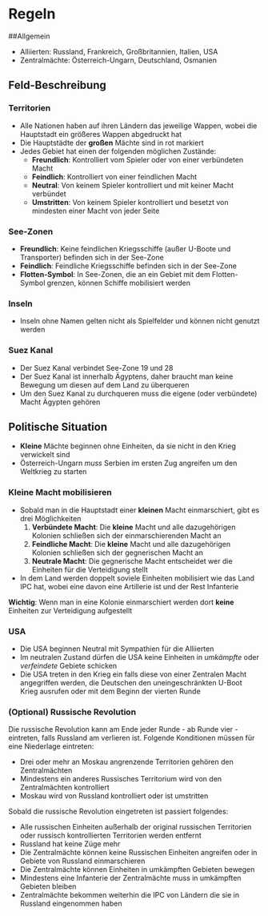 # Regeln
##Allgemein
- Alliierten: Russland, Frankreich, Großbritannien, Italien, USA
- Zentralmächte: Österreich-Ungarn, Deutschland, Osmanien

## Feld-Beschreibung
### Territorien
- Alle Nationen haben auf ihren Ländern das jeweilige Wappen, wobei die Hauptstadt ein größeres Wappen abgedruckt hat
- Die Hauptstädte der **großen** Mächte sind in rot markiert
- Jedes Gebiet hat einen der folgenden möglichen Zustände:
  - **Freundlich**: Kontrolliert vom Spieler oder von einer verbündeten Macht
  - **Feindlich**: Kontrolliert von einer feindlichen Macht
  - **Neutral**: Von keinem Spieler kontrolliert und mit keiner Macht verbündet
  - **Umstritten**: Von keinem Spieler kontrolliert und besetzt von mindesten einer Macht von jeder Seite

### See-Zonen
- **Freundlich**: Keine feindlichen Kriegsschiffe (außer U-Boote und Transporter) befinden sich in der See-Zone
- **Feindlich**: Feindliche Kriegsschiffe befinden sich in der See-Zone
- **Flotten-Symbol**: In See-Zonen, die an ein Gebiet mit dem Flotten-Symbol grenzen, können Schiffe mobilisiert werden

### Inseln
- Inseln ohne Namen gelten nicht als Spielfelder und können nicht genutzt werden

### Suez Kanal
- Der Suez Kanal verbindet See-Zone 19 und 28
- Der Suez Kanal ist innerhalb Ägyptens, daher braucht man keine Bewegung um diesen auf dem Land zu überqueren
- Um den Suez Kanal zu durchqueren muss die eigene (oder verbündete) Macht Ägypten gehören

## Politische Situation
- **Kleine** Mächte beginnen ohne Einheiten, da sie nicht in den Krieg verwickelt sind
- Österreich-Ungarn _muss_ Serbien im ersten Zug angreifen um den Weltkrieg zu starten

### Kleine Macht mobilisieren
- Sobald man in die Hauptstadt einer **kleinen** Macht einmarschiert, gibt es drei Möglichkeiten
  1. **Verbündete Macht**: Die **kleine** Macht und alle dazugehörigen Kolonien schließen sich der einmarschierenden Macht an
  2. **Feindliche Macht**: Die **kleine** Macht und alle dazugehörigen Kolonien schließen sich der gegnerischen Macht an
  3. **Neutrale Macht**: Die gegnerische Macht entscheidet wer die Einheiten für die Verteidigung stellt
- In dem Land werden doppelt soviele Einheiten mobilisiert wie das Land IPC hat, wobei eine davon eine Artillerie ist und der Rest Infanterie

**Wichtig**: Wenn man in eine Kolonie einmarschiert werden dort **keine** Einheiten zur Verteidigung aufgestellt

### USA
- Die USA beginnen Neutral mit Sympathien für die Alliierten
- Im neutralen Zustand dürfen die USA keine Einheiten in _umkämpfte_ oder _verfeindete_ Gebiete schicken
- Die USA treten in den Krieg ein falls diese von einer Zentralen Macht angegriffen werden, die Deutschen den uneingeschränkten U-Boot Krieg ausrufen oder mit dem Beginn der vierten Runde

### (Optional) Russische Revolution
Die russische Revolution kann am Ende jeder Runde - ab Runde vier - eintreten, falls Russland am verlieren ist. Folgende Konditionen müssen für eine Niederlage eintreten:
- Drei oder mehr an Moskau angrenzende Territorien gehören den Zentralmächten
- Mindestens ein anderes Russisches Territorium wird von den Zentralmächten kontrolliert
- Moskau wird von Russland kontrolliert oder ist umstritten

Sobald die russische Revolution eingetreten ist passiert folgendes:
- Alle russischen Einheiten außerhalb der original russischen Territorien oder russisch kontrollierten Territorien werden entfernt
- Russland hat keine Züge mehr
- Die Zentralmächte können keine Russischen Einheiten angreifen oder in Gebiete von Russland einmarschieren
- Die Zentralmächte können Einheiten in umkämpften Gebieten bewegen
- Mindestens eine Infanterie der Zentralmächte muss in umkämpften Gebieten bleiben
- Zentralmächte bekommen weiterhin die IPC von Ländern die sie in Russland eingenommen haben
